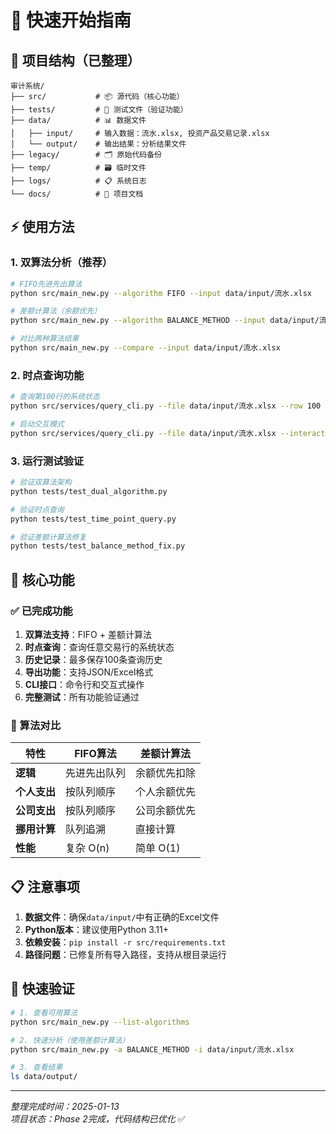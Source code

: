 # 🚀 快速开始指南

## 📁 项目结构（已整理）

```
审计系统/
├── src/           # 📦 源代码（核心功能）
├── tests/         # 🧪 测试文件（验证功能）
├── data/          # 📊 数据文件
│   ├── input/     # 输入数据：流水.xlsx, 投资产品交易记录.xlsx
│   └── output/    # 输出结果：分析结果文件
├── legacy/        # 🗂️ 原始代码备份
├── temp/          # 🗃️ 临时文件
├── logs/          # 📋 系统日志
└── docs/          # 📖 项目文档
```

## ⚡ 使用方法

### 1. 双算法分析（推荐）
```bash
# FIFO先进先出算法
python src/main_new.py --algorithm FIFO --input data/input/流水.xlsx

# 差额计算法（余额优先）
python src/main_new.py --algorithm BALANCE_METHOD --input data/input/流水.xlsx

# 对比两种算法结果
python src/main_new.py --compare --input data/input/流水.xlsx
```

### 2. 时点查询功能
```bash
# 查询第100行的系统状态
python src/services/query_cli.py --file data/input/流水.xlsx --row 100 --algorithm BALANCE_METHOD

# 启动交互模式
python src/services/query_cli.py --file data/input/流水.xlsx --interactive
```

### 3. 运行测试验证
```bash
# 验证双算法架构
python tests/test_dual_algorithm.py

# 验证时点查询
python tests/test_time_point_query.py

# 验证差额计算法修复
python tests/test_balance_method_fix.py
```

## 🎯 核心功能

### ✅ 已完成功能
1. **双算法支持**：FIFO + 差额计算法
2. **时点查询**：查询任意交易行的系统状态
3. **历史记录**：最多保存100条查询历史
4. **导出功能**：支持JSON/Excel格式
5. **CLI接口**：命令行和交互式操作
6. **完整测试**：所有功能验证通过

### 🔧 算法对比
| 特性 | FIFO算法 | 差额计算法 |
|------|----------|------------|
| **逻辑** | 先进先出队列 | 余额优先扣除 |
| **个人支出** | 按队列顺序 | 个人余额优先 |
| **公司支出** | 按队列顺序 | 公司余额优先 |
| **挪用计算** | 队列追溯 | 直接计算 |
| **性能** | 复杂 O(n) | 简单 O(1) |

## 📋 注意事项

1. **数据文件**：确保`data/input/`中有正确的Excel文件
2. **Python版本**：建议使用Python 3.11+
3. **依赖安装**：`pip install -r src/requirements.txt`
4. **路径问题**：已修复所有导入路径，支持从根目录运行

## 🎉 快速验证

```bash
# 1. 查看可用算法
python src/main_new.py --list-algorithms

# 2. 快速分析（使用差额计算法）
python src/main_new.py -a BALANCE_METHOD -i data/input/流水.xlsx

# 3. 查看结果
ls data/output/
```

---
*整理完成时间：2025-01-13*  
*项目状态：Phase 2完成，代码结构已优化* ✅